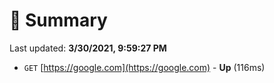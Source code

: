 # 📖 Summary
Last updated: **3/30/2021, 9:59:27 PM**

- `GET` [https://google.com](https://google.com) - **Up** (116ms)
